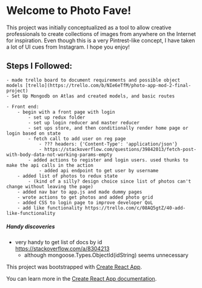 # Welcome to Photo Fave!
This project was initially conceptualized as a tool to allow creative professionals to create collections of images from anywhere on the Internet for inspiration. Even though this is a very Pintrest-like concept, I have taken a lot of UI cues from Instagram. I hope you enjoy!

## Steps I Followed:
	- made trello board to document requirements and possible object models [trello](https://trello.com/b/NIe6eTfM/photo-app-mod-2-final-project)
	- Set Up Mongodb on Atlas and created models, and basic routes

	- Front end:
		- begin with a front page with login
			- set up redux folder
			- set up login reducer and master reducer
			- set ups store, and then conditionally render home page or login based on state
			- fetch call to add user on reg page 
				- ??? headers: {'Content-Type': 'application/json'}
				- https://stackoverflow.com/questions/39842013/fetch-post-with-body-data-not-working-params-empty
			- added actions to register and login users. used thunks to make the api calls in the action
				- added api endpoint to get user by username
		- added list of photos to redux state 
			- (kind of a silly? design choice since list of photos can't change without leaving the page)
		- added nav bar to app.js and made dummy pages
		- wrote actions to get photos and added photo grid
		- added CSS to login page to improve developer QoL
		- add like functionality https://trello.com/c/08AQ5gtZ/40-add-like-functionality


##### Handy discoveries
- very handy to get list of docs by id https://stackoverflow.com/a/8304213
	- although 
			mongoose.Types.ObjectId(idString) seems unnecessary 


This project was bootstrapped with [Create React App](https://github.com/facebook/create-react-app).

You can learn more in the [Create React App documentation](https://facebook.github.io/create-react-app/docs/getting-started).